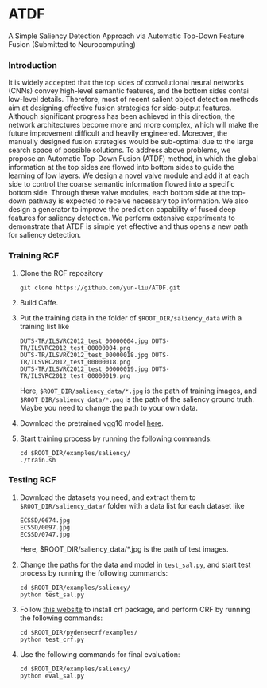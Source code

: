 # ATDF
A Simple Saliency Detection Approach via Automatic Top-Down Feature Fusion (Submitted to Neurocomputing)

### Introduction

It is widely accepted that the top sides of convolutional neural networks (CNNs) convey high-level semantic features, and the bottom sides contai low-level details. Therefore, most of recent salient object detection methods aim at designing effective fusion strategies for side-output features. Although significant progress has been achieved in this direction, the network architectures become more and more complex, which will make the future improvement difficult and heavily engineered. Moreover, the manually designed fusion strategies would be sub-optimal due to the large search space of possible solutions. To address above problems, we propose an Automatic Top-Down Fusion (ATDF) method, in which the global information at the top sides are flowed into bottom sides to guide the learning of low layers. We design a novel valve module and add it at each side to control the coarse semantic information flowed into a specific bottom side. Through these valve modules, each bottom side at the top-down pathway is expected to receive necessary top information. We also design a generator to improve the prediction capability of fused deep features for saliency detection. We perform extensive experiments to demonstrate that ATDF is simple yet effective and thus opens a new path for saliency detection.

### Training RCF

1. Clone the RCF repository
    ```Shell
    git clone https://github.com/yun-liu/ATDF.git
    ```
    
2. Build Caffe.

3. Put the training data in the folder of `$ROOT_DIR/saliency_data` with a training list like

    ```
    DUTS-TR/ILSVRC2012_test_00000004.jpg DUTS-TR/ILSVRC2012_test_00000004.png
    DUTS-TR/ILSVRC2012_test_00000018.jpg DUTS-TR/ILSVRC2012_test_00000018.png
    DUTS-TR/ILSVRC2012_test_00000019.jpg DUTS-TR/ILSVRC2012_test_00000019.png
    ```
   Here, `$ROOT_DIR/saliency_data/*.jpg` is the path of training images, and `$ROOT_DIR/saliency_data/*.png` is the path of the saliency ground truth. Maybe you need to change the path to your own data.


4. Download the pretrained vgg16 model [here](http://mftp.mmcheng.net/liuyun/rcf/model/5stage-vgg.caffemodel).

5. Start training process by running the following commands:

    ```Shell
    cd $ROOT_DIR/examples/saliency/
    ./train.sh
    ```

### Testing RCF

1. Download the datasets you need, and extract them to `$ROOT_DIR/saliency_data/` folder with a data list for each dataset like

    ```
    ECSSD/0674.jpg
    ECSSD/0097.jpg
    ECSSD/0747.jpg
    ```
   Here, $ROOT_DIR/saliency_data/*.jpg is the path of test images.

2. Change the paths for the data and model in `test_sal.py`, and start test process by running the following commands:

    ```Shell
    cd $ROOT_DIR/examples/saliency/
    python test_sal.py
    ```
    
3. Follow [this website](https://github.com/Andrew-Qibin/dss_crf) to install crf package, and perform CRF by running the following commands:
    
    ```Shell
    cd $ROOT_DIR/pydensecrf/examples/
    python test_crf.py
    ```
    
4. Use the following commands for final evaluation:

    ```Shell
    cd $ROOT_DIR/examples/saliency/
    python eval_sal.py
    ```
